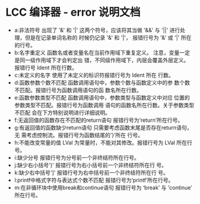 # LCC 编译器 - error 说明文档

- a:非法符号
出现了 '&' 和 '|' 这两个符号，应该将其当做
'&&' 与 '||' 进行处理，但是在记录单词名称的
时候仍记录 '&' 和 '|'， 报错行号为 '&' 或 '|'
所在的行号。
- b:名字重定义
函数名或者变量名在当前作用域下重复定义。
注意，变量一定是同一级作用域下才会判定出
错，不同级作用域下，内层会覆盖外层定义。
报错行号 Ident 所在行数。
- c:未定义的名字
使用了未定义的标识符报错行号为 Ident 所在
行数。
- d:函数参数个数不匹配
函数调用语句中，参数个数与函数定义中的参
数个数不匹配。报错行号为函数调用语句的函
数名所在行数。
- e:函数参数类型不匹配
函数调用语句中，参数类型与函数定义中对应
位置的参数类型不匹配。报错行号为函数调用
语句的函数名所在行数。关于参数类型不匹配
会在下方特别说明进行详细说明。
- f:无返回值的函数存在不匹配的return语句
报错行号为‘return’所在行号。
- g:有返回值的函数缺少return语句
只需要考虑函数末尾是否存在return语句，无
需考虑控制流。报错行号为函数结尾的’}’所在
行号。
- h:不能改变常量的值
LVal 为常量时，不能对其修改。报错行号为
LVal 所在行号。
- i:缺少分号
报错行号为分号前一个非终结符所在行号。
- j:缺少右小括号')'
报错行号为右小括号前一个非终结符所在行
号。
- k:缺少右中括号']'
报错行号为右中括号前一个非终结符所在行
号。
- l:printf中格式字符与表达式个数不匹配
报错行号为‘printf’所在行号。
- m:在非循环块中使用break和continue语句
报错行号为 ‘break’ 与 ’continue’ 所在行号。
